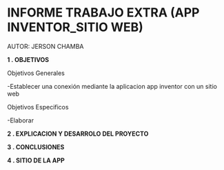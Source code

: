 # INFORME TRABAJO EXTRA (APP INVENTOR_SITIO WEB)

AUTOR: JERSON CHAMBA

**1 . OBJETIVOS**

Objetivos Generales

-Establecer una conexión mediante la aplicacion app inventor con un sitio web 

Objetivos Especificos

-Elaborar

**2 . EXPLICACION Y DESARROLO DEL PROYECTO**




**3 . CONCLUSIONES**



**4 . SITIO DE LA APP**



